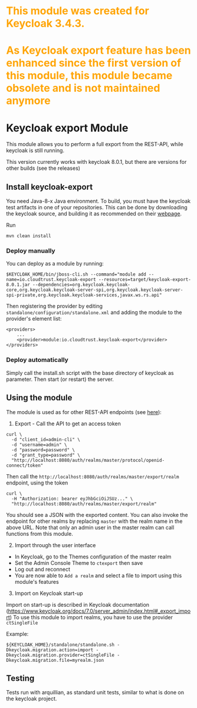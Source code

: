 
# <font color="orange">This module was created for Keycloak 3.4.3.</font>

# <font color="orange">As Keycloak export feature has been enhanced since the first version of this module, this module became obsolete and is not maintained anymore</font>


# Keycloak export Module

This module allows you to perform a full export from the REST-API, while keycloak is still running.

This version currently works with keycloak 8.0.1, but there are versions for other builds (see the releases)

## Install keycloak-export

You need Java-8-x Java environment. To build, you must have the keycloak test artifacts in one of your repositories.
This can be done by downloading the keycloak source, and building it as recommended on their [webpage](https://github.com/keycloak/keycloak).

Run

```
mvn clean install
```

### Deploy manually

You can deploy as a module by running:

    $KEYCLOAK_HOME/bin/jboss-cli.sh --command="module add --name=io.cloudtrust.keycloak-export --resources=target/keycloak-export-8.0.1.jar --dependencies=org.keycloak.keycloak-core,org.keycloak.keycloak-server-spi,org.keycloak.keycloak-server-spi-private,org.keycloak.keycloak-services,javax.ws.rs.api"

Then registering the provider by editing `standalone/configuration/standalone.xml` and adding the module to the provider's element list:

    <providers>
        ...
        <provider>module:io.cloudtrust.keycloak-export</provider>
    </providers>

### Deploy automatically

Simply call the install.sh script with the base directory of keycloak as parameter. Then start (or restart) the server.

## Using the module

The module is used as for other REST-API endpoints (see [here](https://www.keycloak.org/docs/1.9/server_development_guide/topics/admin-rest-api.html)):

1) Export - Call the API to get an access token

```
curl \
  -d "client_id=admin-cli" \
  -d "username=admin" \
  -d "password=password" \
  -d "grant_type=password" \
  "http://localhost:8080/auth/realms/master/protocol/openid-connect/token"
```

Then call the `http://localhost:8080/auth/realms/master/export/realm` endpoint, using the token

```
curl \
  -H "Authorization: bearer eyJhbGciOiJSUz..." \
  "http://localhost:8080/auth/realms/master/export/realm"
```

You should see a JSON with the exported content.
You can also invoke the endpoint for other realms by replacing `master` with the realm name in the above URL.
Note that only an admin user in the master realm can call functions from this module.

2) Import through the user interface

* In Keycloak, go to the Themes configuration of the master realm
* Set the Admin Console Theme to `ctexport` then save 
* Log out and reconnect
* You are now able to `Add a realm` and select a file to import using this module's features

3) Import on Keycloak start-up

Import on start-up is described in Keycloak documentation (https://www.keycloak.org/docs/7.0/server_admin/index.html#_export_import)
To use this module to import realms, you have to use the provider `ctSingleFile`

Example:

```
${KEYCLOAK_HOME}/standalone/standalone.sh -Dkeycloak.migration.action=import -Dkeycloak.migration.provider=ctSingleFile -Dkeycloak.migration.file=myrealm.json
```

## Testing

Tests run with arquillian, as standard unit tests, similar to what is done on the keycloak project.
